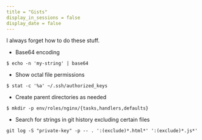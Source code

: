 ```yaml
---
title = "Gists"
display_in_sessions = false
display_date = false
---
```


I always forget how to do these stuff.

- Base64 encoding

```
$ echo -n 'my-string' | base64
```


- Show octal file permissions

```
$ stat -c '%a' ~/.ssh/authorized_keys
```

- Create parent directories as needed

```
$ mkdir -p env/roles/nginx/{tasks,handlers,defaults}
```

- Search for strings in git history excluding certain files

```
git log -S "private-key" -p -- . ':(exclude)*.html*' ':(exclude)*.js*'
```
